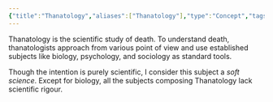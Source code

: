 ```yaml
---
{"title":"Thanatology","aliases":["Thanatology"],"type":"Concept","tags":["subject"],"updated":"2023-04-01T14:41:27","dg-note-icon":1,"dg-publish":true,"created":"2023-04-01T14:28:40","dg-path":"Entities/Concepts/Subject/Thanatology.md","permalink":"/entities/concepts/subject/thanatology/","dgPassFrontmatter":true,"noteIcon":1}
---
```


Thanatology is the scientific study of death. To understand death, thanatologists approach from various point of view and use established subjects like biology, psychology, and sociology as standard tools.

Though the intention is purely scientific, I consider this subject a *soft science*. Except for biology, all the subjects composing Thanatology lack scientific rigour.